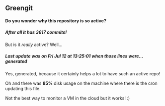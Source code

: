 ## Greengit

#### Do you wonder why this repository is so active?

##### After all it has 3617 commits!

But is it *really* active? Well...

##### Last update was on Fri Jul 12 at 13:25:01 when those lines were... generated

Yes, generated, because it certainly helps a lot to have such an active repo!

Oh and there was **85%** disk usage on the machine
where there is the cron updating this file.

Not the best way to monitor a VM in the cloud but it works! :)
